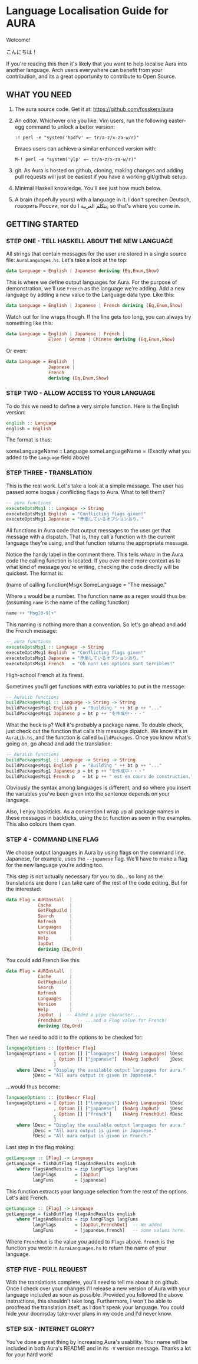 Language Localisation Guide for AURA
====================================

Welcome!

こんにちは！

  If you're reading this then it's likely that you want to help localise Aura
into another language. Arch users everywhere can benefit from your
contribution, and its a great opportunity to contribute to Open Source.


## WHAT YOU NEED 
1. The aura source code. Get it at:
   https://github.com/fosskers/aura
2. An editor. Whichever one you like.
   Vim users, run the following easter-egg command to unlock a better version:

   `:! perl -e "system('hpdfv' =~ tr/a-z/x-za-w/r)"`

   Emacs users can achieve a similar enhanced version with:

   `M-! perl -e "system('ylp' =~ tr/a-z/x-za-w/r)"`

3. git. As Aura is hosted on github, cloning, making changes and adding pull
   requests will just be easiest if you have a working git/github setup.
4. Minimal Haskell knowledge. You'll see just how much below.
5. A brain (hopefully yours) with a language in it. I don't sprechen Deutsch,
   говорить России, nor do I يتكلم العربية, so that's where you come in.


## GETTING STARTED
### STEP ONE - TELL HASKELL ABOUT THE NEW LANGUAGE 

  All strings that contain messages for the user are stored in a single
source file: `AuraLanguages.hs`. Let's take a look at the top:

```haskell
data Language = English | Japanese deriving (Eq,Enum,Show)
```

  This is where we define output languages for Aura. For the purpose of
demonstration, we'll use `French` as the language we're adding.
Add a new language by adding a new value to the Language data type.
Like this:

```haskell
data Language = English | Japanese | French deriving (Eq,Enum,Show)
```

  Watch out for line wraps though. If the line gets too long, you can
always try something like this:

```haskell
data Language = English | Japanese | French |
     	      	Elven | German | Chinese deriving (Eq,Enum,Show)
```

  Or even:

```haskell
data Language = English  |
                Japanese |
                French
                deriving (Eq,Enum,Show)
```

###  STEP TWO - ALLOW ACCESS TO YOUR LANGUAGE

  To do this we need to define a very simple function.
Here is the English version:

```haskell
english :: Language
english = English
```

  The format is thus:

someLanguageName :: Language
someLanguageName = (Exactly what you added to the `Language` field above)

### STEP THREE - TRANSLATION

  This is the real work. Let's take a look at a simple message. 
The user has passed some bogus / conflicting flags to Aura. 
What to tell them?

```haskell
-- aura functions
executeOptsMsg1 :: Language -> String
executeOptsMsg1 English  = "Conflicting flags given!"
executeOptsMsg1 Japanese = "矛盾しているオプションあり。"
```

  All functions in Aura code that output messages to the user get that
message with a dispatch. That is, they call a function with the current
language they're using, and that function returns the appropriate message.

  Notice the handy label in the comment there. This tells _where_ in the Aura
code the calling function is located. If you ever need more context as to 
what kind of message you're writing, checking the code directly will be
quickest. The format is:

(name of calling function)Msgx SomeLanguage = "The message."

  Where `x` would be a number. The function name as a regex would thus be:
  (assuming `name` is the name of the calling function)

```haskell
name ++ "Msg[0-9]+"
```
  
  This naming is nothing more than a convention. 
  So let's go ahead and add the French message:

```haskell
-- aura functions
executeOptsMsg1 :: Language -> String
executeOptsMsg1 English  = "Conflicting flags given!"
executeOptsMsg1 Japanese = "矛盾しているオプションあり。"
executeOptsMsg1 French   = "Oh non! Les options sont terribles!"
```

  High-school French at its finest.

  Sometimes you'll get functions with extra variables to put in the message:

```haskell
-- AuraLib functions
buildPackagesMsg1 :: Language -> String -> String
buildPackagesMsg1 English p  = "Building " ++ bt p ++ "..."
buildPackagesMsg1 Japanese p = bt p ++ "を作成中・・・"
```

  What the heck is `p`? Well it's probably a package name.
To double check, just check out the function that calls this message dipatch.
We know it's in `AuraLib.hs`, and the function is called `buildPackages`.
Once you know what's going on, go ahead and add the translation:

```haskell
-- AuraLib functions
buildPackagesMsg1 :: Language -> String -> String
buildPackagesMsg1 English p  = "Building " ++ bt p ++ "..."
buildPackagesMsg1 Japanese p = bt p ++ "を作成中・・・"
buildPackagesMsg1 French p   = bt p ++ " est en cours de construction."
```

  Obviously the syntax among languages is different, and so where you insert
the variables you've been given into the sentence depends on your language.

  Also, I enjoy backticks. As a convention I wrap up all package names in these
messages in backticks, using the `bt` function as seen in the examples.
This also colours them cyan.

### STEP 4 - COMMAND LINE FLAG

  We choose output languages in Aura by using flags on the command line.
Japanese, for example, uses the `--japanese` flag. We'll have to make a flag
for the new language you're adding too.
  
  This step is not actually necessary for you to do... so long as 
the translations are done I can take care of the rest of the code editing.
But for the interested:

```haskell
data Flag = AURInstall  |
            Cache       |
            GetPkgbuild |
            Search      |
            Refresh     |
            Languages   |
            Version     |
            Help        |
            JapOut
            deriving (Eq,Ord)
```

  You could add French like this:

```haskell
data Flag = AURInstall  |
            Cache       |
            GetPkgbuild |
            Search      |
            Refresh     |
            Languages   |
            Version     |
            Help        |
            JapOut	|  -- Added a pipe character...
            FrenchOut      -- ...and a Flag value for French!
            deriving (Eq,Ord)
```

  Then we need to add it to the options to be checked for:

```haskell
languageOptions :: [OptDescr Flag]
languageOptions = [ Option [] ["languages"] (NoArg Languages) lDesc
                  , Option [] ["japanese"]  (NoArg JapOut)    jDesc
                  ]
    where lDesc = "Display the available output languages for aura."
          jDesc = "All aura output is given in Japanese."
```

  ...would thus become:

```haskell
languageOptions :: [OptDescr Flag]
languageOptions = [ Option [] ["languages"] (NoArg Languages) lDesc
                  , Option [] ["japanese"]  (NoArg JapOut)    jDesc
                  , Option [] ["french"]    (NoArg FrenchOut) fDesc
                  ]
    where lDesc = "Display the available output languages for aura."
          jDesc = "All aura output is given in Japanese."
          fDesc = "All aura output is given in French."
```

  Last step in the flag making:

```haskell
getLanguage :: [Flag] -> Language
getLanguage = fishOutFlag flagsAndResults english
    where flagsAndResults = zip langFlags langFuns
          langFlags       = [JapOut]
          langFuns        = [japanese]
```

  This function extracts your language selection from the rest of the options.
Let's add French.

```haskell
getLanguage :: [Flag] -> Language
getLanguage = fishOutFlag flagsAndResults english
    where flagsAndResults = zip langFlags langFuns
          langFlags       = [JapOut,FrenchOut]  -- We added
          langFuns        = [japanese,french]   -- some values here.
```

  Where `FrenchOut` is the value you added to `Flags` above. `french` is
the function you wrote in `AuraLanguages.hs` to return the name of your
language. 

### STEP FIVE - PULL REQUEST

  With the translations complete, you'll need to tell me about it on github.
Once I check over your changes I'll release a new version of Aura with your
language included as soon as possible. Provided you followed the above
instructions, this shouldn't take long. Furthermore, I won't be able to
proofread the translation itself, as I don't speak your language.
You could hide your doomsday take-over plans in my code and I'd never know.

### STEP SIX - INTERNET GLORY?

  You've done a great thing by increasing Aura's usability. Your name
will be included in both Aura's README and in its `-V` version message.
Thanks a lot for your hard work!
